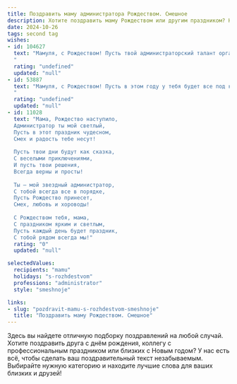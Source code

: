 ```yaml
---
title: Поздравить маму администратора Рождеством. Смешное
description: Хотите поздравить маму Рождеством или другим праздником? Наш ИИ создаст незабываемое поздравление, а вы обязательно выделитесь среди других.  
date: 2024-10-26
tags: second tag
wishes:
- id: 104627
  text: "Мамуля, с Рождеством! Пусть твой администраторский талант организации чудес никогда не иссякнет, а количество подарков под ёлкой превзойдёт все планы даже самого амбициозного годового отчёта!  Желаю тебе такого праздника, чтобы даже Дед Мороз завидовал твоей потрясающей эффективности в деле получения удовольствия!
  "
  rating: "undefined"
  updated: "null"
- id: 53887
  text: "Мамуля, с Рождеством! Пусть в этом году у тебя будет все под контролем, как у настоящего администратора - только заказчики, только хардкор! 😄🎄
  "
  rating: "undefined"
  updated: "null"
- id: 11028
  text: "Мама, Рождество наступило,
  Администратор ты мой светлый,
  Пусть в этот праздник чудесном,
  Смех и радость тебе несут!
  
  Пусть твои дни будут как сказка,
  С веселыми приключениями,
  И пусть твои решения,
  Всегда верны и просты!
  
  Ты – мой звездный администратор,
  С тобой всегда все в порядке,
  Пусть Рождество принесет,
  Смех, любовь и хороводы!
  
  С Рождеством тебя, мама,
  С праздником ярким и светлым,
  Пусть каждый день будет праздник,
  С тобой рядом всегда мы!"
  rating: "0"
  updated: "null"

selectedValues:
  recipients: "mamu"
  holidays: "s-rozhdestvom"
  professions: "administrator"
  style: "smeshnoje"

links:
- slug: "pozdravit-mamu-s-rozhdestvom-smeshnoje"
  title: "Поздравить маму Рождеством. Смешное"
---
```


Здесь вы найдете отличную подборку поздравлений на любой случай. 
Хотите поздравить друга с днём рождения, коллегу с профессиональным праздником или близких с Новым годом? У нас есть всё, чтобы сделать ваш поздравительный текст незабываемым. Выбирайте нужную категорию и находите лучшие слова для ваших близких и друзей!
